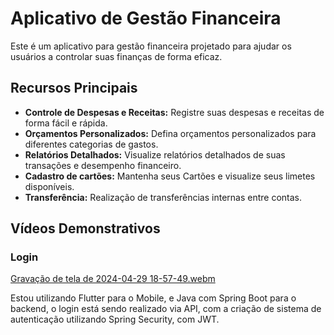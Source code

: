 # Aplicativo de Gestão Financeira

Este é um aplicativo para gestão financeira projetado para ajudar os usuários a controlar suas finanças de forma eficaz.

## Recursos Principais

- **Controle de Despesas e Receitas:** Registre suas despesas e receitas de forma fácil e rápida.
- **Orçamentos Personalizados:** Defina orçamentos personalizados para diferentes categorias de gastos.
- **Relatórios Detalhados:** Visualize relatórios detalhados de suas transações e desempenho financeiro.
- **Cadastro de cartões:** Mantenha seus Cartões e visualize seus limetes disponíveis.
- **Transferência:** Realização de transferências internas entre contas.

## Vídeos Demonstrativos

### Login

[Gravação de tela de 2024-04-29 18-57-49.webm](https://github.com/MarlonJerold/backendquack/assets/63025001/f308a30d-dcdd-4882-a694-5904c9c9eca6)

Estou utilizando Flutter para o Mobile, e Java com Spring Boot para o backend, o login está sendo realizado via API, com a criação de sistema de autenticação utilizando Spring Security, com JWT.
